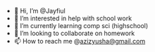 - 👋 Hi, I’m @Jayfiul
- 👀 I’m interested in help with school work
- 🌱 I’m currently learning comp sci (highschool)
- 💞️ I’m looking to collaborate on homework
- 📫 How to reach me @azizyusha@gmail.com

<!---
Jayfiul/Jayfiul is a ✨ special ✨ repository because its `README.md` (this file) appears on your GitHub profile.
You can click the Preview link to take a look at your changes.
--->
